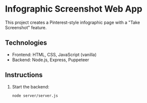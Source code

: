 # Infographic Screenshot Web App

This project creates a Pinterest-style infographic page with a "Take Screenshot" feature.

## Technologies
- Frontend: HTML, CSS, JavaScript (vanilla)
- Backend: Node.js, Express, Puppeteer

## Instructions

1. Start the backend:
   ```bash
   node server/server.js
